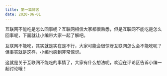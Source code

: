 ```yaml
---
title: 第一篇博客
date: 2020-06-01
---
```


互联网不能吃是怎么回事呢？互联网相信大家都很熟悉，但是互联网不能吃是怎么回事呢，下面就让小编带大家一起了解吧。

互联网不能吃，其实就是实在是不行，大家可能会很惊讶互联网怎么会不能吃呢？但事实就是这样，小编也感到非常惊讶。

这就是关于互联网不能吃的事情了，大家有什么想法呢，欢迎在评论区告诉小编一起讨论哦！